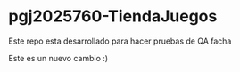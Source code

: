 # pgj2025760-TiendaJuegos

Este repo esta desarrollado para hacer pruebas de QA facha

Este es un nuevo cambio :)